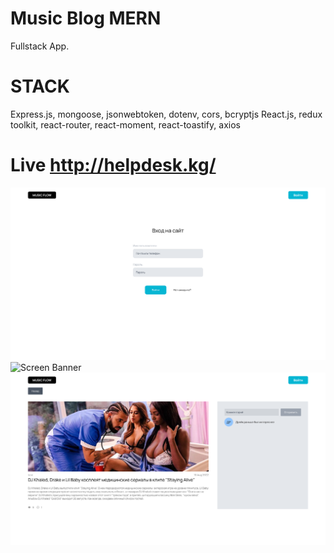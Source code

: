 
# Music Blog MERN
Fullstack App. 
# STACK
Express.js, mongoose, jsonwebtoken, dotenv, cors, bcryptjs
React.js, redux toolkit, react-router, react-moment, react-toastify, axios


# Live http://helpdesk.kg/

![Screen Banner](cover/1.png)
![Screen Banner](cover/2.png)
![Screen Banner](cover/3.png)
